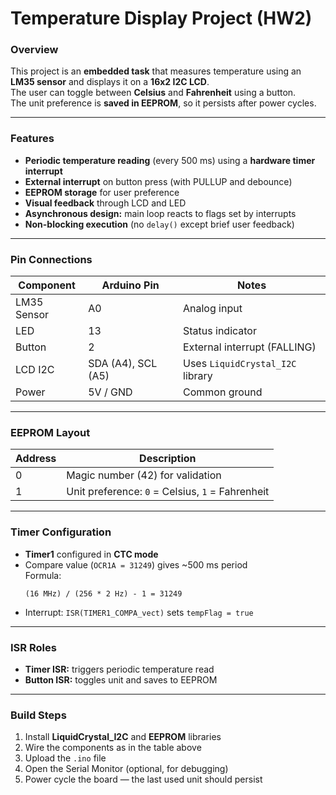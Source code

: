 # Temperature Display Project (HW2)

### Overview
This project is an **embedded task** that measures temperature using an **LM35 sensor** and displays it on a **16x2 I2C LCD**.  
The user can toggle between **Celsius** and **Fahrenheit** using a button.  
The unit preference is **saved in EEPROM**, so it persists after power cycles.  

---

### Features
- **Periodic temperature reading** (every 500 ms) using a **hardware timer interrupt**  
- **External interrupt** on button press (with PULLUP and debounce)  
- **EEPROM storage** for user preference  
- **Visual feedback** through LCD and LED  
- **Asynchronous design:** main loop reacts to flags set by interrupts  
- **Non-blocking execution** (no `delay()` except brief user feedback)

---

### Pin Connections
| Component | Arduino Pin | Notes |
|------------|--------------|-------|
| LM35 Sensor | A0 | Analog input |
| LED | 13 | Status indicator |
| Button | 2 | External interrupt (FALLING) |
| LCD I2C | SDA (A4), SCL (A5) | Uses `LiquidCrystal_I2C` library |
| Power | 5V / GND | Common ground |

---

### EEPROM Layout
| Address | Description |
|----------|--------------|
| 0 | Magic number (42) for validation |
| 1 | Unit preference: `0` = Celsius, `1` = Fahrenheit |

---

### Timer Configuration
- **Timer1** configured in **CTC mode**
- Compare value (`OCR1A = 31249`) gives ~500 ms period  
  Formula:  
  ```
  (16 MHz) / (256 * 2 Hz) - 1 = 31249
  ```
- Interrupt: `ISR(TIMER1_COMPA_vect)` sets `tempFlag = true`

---

### ISR Roles
- **Timer ISR:** triggers periodic temperature read  
- **Button ISR:** toggles unit and saves to EEPROM  

---

### Build Steps
1. Install **LiquidCrystal_I2C** and **EEPROM** libraries  
2. Wire the components as in the table above  
3. Upload the `.ino` file  
4. Open the Serial Monitor (optional, for debugging)  
5. Power cycle the board — the last used unit should persist  